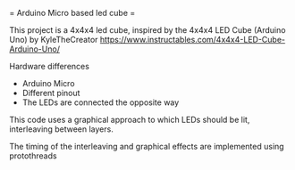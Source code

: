 = Arduino Micro based led cube =

This project is a 4x4x4 led cube, inspired by the 4x4x4 LED Cube (Arduino Uno) by KyleTheCreator
https://www.instructables.com/4x4x4-LED-Cube-Arduino-Uno/

Hardware differences 
* Arduino Micro
* Different pinout
* The LEDs are connected the opposite way

This code uses a graphical approach to which LEDs should be lit, interleaving between layers.

The timing of the interleaving and graphical effects are implemented using protothreads
